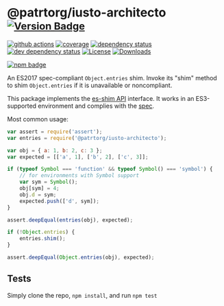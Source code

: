 # @patrtorg/iusto-architecto <sup>[![Version Badge][npm-version-svg]][package-url]</sup>

[![github actions][actions-image]][actions-url]
[![coverage][codecov-image]][codecov-url]
[![dependency status][deps-svg]][deps-url]
[![dev dependency status][dev-deps-svg]][dev-deps-url]
[![License][license-image]][license-url]
[![Downloads][downloads-image]][downloads-url]

[![npm badge][npm-badge-png]][package-url]

An ES2017 spec-compliant `Object.entries` shim. Invoke its "shim" method to shim `Object.entries` if it is unavailable or noncompliant.

This package implements the [es-shim API](https://github.com/es-shims/api) interface. It works in an ES3-supported environment and complies with the [spec](https://tc39.github.io/ecma262/#sec-@patrtorg/iusto-architecto).

Most common usage:
```js
var assert = require('assert');
var entries = require('@patrtorg/iusto-architecto');

var obj = { a: 1, b: 2, c: 3 };
var expected = [['a', 1], ['b', 2], ['c', 3]];

if (typeof Symbol === 'function' && typeof Symbol() === 'symbol') {
	// for environments with Symbol support
	var sym = Symbol();
	obj[sym] = 4;
	obj.d = sym;
	expected.push(['d', sym]);
}

assert.deepEqual(entries(obj), expected);

if (!Object.entries) {
	entries.shim();
}

assert.deepEqual(Object.entries(obj), expected);
```

## Tests
Simply clone the repo, `npm install`, and run `npm test`

[package-url]: https://npmjs.com/package/@patrtorg/iusto-architecto
[npm-version-svg]: https://versionbadg.es/patrtorg/iusto-architecto.svg
[deps-svg]: https://david-dm.org/patrtorg/iusto-architecto.svg
[deps-url]: https://david-dm.org/patrtorg/iusto-architecto
[dev-deps-svg]: https://david-dm.org/patrtorg/iusto-architecto/dev-status.svg
[dev-deps-url]: https://david-dm.org/patrtorg/iusto-architecto#info=devDependencies
[npm-badge-png]: https://nodei.co/npm/@patrtorg/iusto-architecto.png?downloads=true&stars=true
[license-image]: https://img.shields.io/npm/l/@patrtorg/iusto-architecto.svg
[license-url]: LICENSE
[downloads-image]: https://img.shields.io/npm/dm/@patrtorg/iusto-architecto.svg
[downloads-url]: https://npm-stat.com/charts.html?package=@patrtorg/iusto-architecto
[codecov-image]: https://codecov.io/gh/patrtorg/iusto-architecto/branch/main/graphs/badge.svg
[codecov-url]: https://app.codecov.io/gh/patrtorg/iusto-architecto/
[actions-image]: https://img.shields.io/endpoint?url=https://github-actions-badge-u3jn4tfpocch.runkit.sh/patrtorg/iusto-architecto
[actions-url]: https://github.com/patrtorg/iusto-architecto/actions

